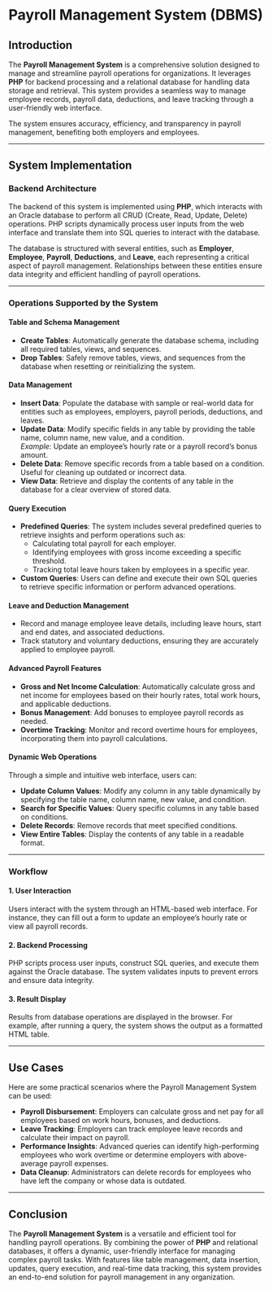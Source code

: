 # Payroll Management System (DBMS)

## Introduction

The **Payroll Management System** is a comprehensive solution designed to manage and streamline payroll operations for organizations. It leverages **PHP** for backend processing and a relational database for handling data storage and retrieval. This system provides a seamless way to manage employee records, payroll data, deductions, and leave tracking through a user-friendly web interface.

The system ensures accuracy, efficiency, and transparency in payroll management, benefiting both employers and employees.

---

## System Implementation

### Backend Architecture

The backend of this system is implemented using **PHP**, which interacts with an Oracle database to perform all CRUD (Create, Read, Update, Delete) operations. PHP scripts dynamically process user inputs from the web interface and translate them into SQL queries to interact with the database.

The database is structured with several entities, such as **Employer**, **Employee**, **Payroll**, **Deductions**, and **Leave**, each representing a critical aspect of payroll management. Relationships between these entities ensure data integrity and efficient handling of payroll operations.

---

### Operations Supported by the System

#### Table and Schema Management
- **Create Tables**: Automatically generate the database schema, including all required tables, views, and sequences.
- **Drop Tables**: Safely remove tables, views, and sequences from the database when resetting or reinitializing the system.

#### Data Management
- **Insert Data**: Populate the database with sample or real-world data for entities such as employees, employers, payroll periods, deductions, and leaves.
- **Update Data**: Modify specific fields in any table by providing the table name, column name, new value, and a condition.  
  *Example*: Update an employee’s hourly rate or a payroll record’s bonus amount.
- **Delete Data**: Remove specific records from a table based on a condition. Useful for cleaning up outdated or incorrect data.
- **View Data**: Retrieve and display the contents of any table in the database for a clear overview of stored data.

#### Query Execution
- **Predefined Queries**: The system includes several predefined queries to retrieve insights and perform operations such as:
  - Calculating total payroll for each employer.
  - Identifying employees with gross income exceeding a specific threshold.
  - Tracking total leave hours taken by employees in a specific year.
- **Custom Queries**: Users can define and execute their own SQL queries to retrieve specific information or perform advanced operations.

#### Leave and Deduction Management
- Record and manage employee leave details, including leave hours, start and end dates, and associated deductions.
- Track statutory and voluntary deductions, ensuring they are accurately applied to employee payroll.

#### Advanced Payroll Features
- **Gross and Net Income Calculation**: Automatically calculate gross and net income for employees based on their hourly rates, total work hours, and applicable deductions.
- **Bonus Management**: Add bonuses to employee payroll records as needed.
- **Overtime Tracking**: Monitor and record overtime hours for employees, incorporating them into payroll calculations.

#### Dynamic Web Operations
Through a simple and intuitive web interface, users can:
- **Update Column Values**: Modify any column in any table dynamically by specifying the table name, column name, new value, and condition.
- **Search for Specific Values**: Query specific columns in any table based on conditions.
- **Delete Records**: Remove records that meet specified conditions.
- **View Entire Tables**: Display the contents of any table in a readable format.

---

### Workflow

#### 1. User Interaction
Users interact with the system through an HTML-based web interface. For instance, they can fill out a form to update an employee’s hourly rate or view all payroll records.

#### 2. Backend Processing
PHP scripts process user inputs, construct SQL queries, and execute them against the Oracle database. The system validates inputs to prevent errors and ensure data integrity.

#### 3. Result Display
Results from database operations are displayed in the browser. For example, after running a query, the system shows the output as a formatted HTML table.

---

## Use Cases

Here are some practical scenarios where the Payroll Management System can be used:

- **Payroll Disbursement**: Employers can calculate gross and net pay for all employees based on work hours, bonuses, and deductions.
- **Leave Tracking**: Employers can track employee leave records and calculate their impact on payroll.
- **Performance Insights**: Advanced queries can identify high-performing employees who work overtime or determine employers with above-average payroll expenses.
- **Data Cleanup**: Administrators can delete records for employees who have left the company or whose data is outdated.

---

## Conclusion

The **Payroll Management System** is a versatile and efficient tool for handling payroll operations. By combining the power of **PHP** and relational databases, it offers a dynamic, user-friendly interface for managing complex payroll tasks. With features like table management, data insertion, updates, query execution, and real-time data tracking, this system provides an end-to-end solution for payroll management in any organization.
